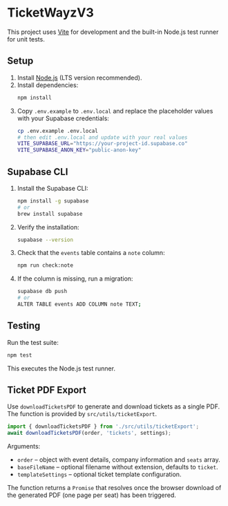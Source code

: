 # TicketWayzV3

This project uses [Vite](https://vitejs.dev/) for development and the built-in Node.js test runner for unit tests.

## Setup

1. Install [Node.js](https://nodejs.org/) (LTS version recommended).
2. Install dependencies:
   ```bash
   npm install
   ```
3. Copy `.env.example` to `.env.local` and replace the placeholder values with your Supabase credentials:
   ```bash
   cp .env.example .env.local
   # then edit .env.local and update with your real values
   VITE_SUPABASE_URL="https://your-project-id.supabase.co"
   VITE_SUPABASE_ANON_KEY="public-anon-key"
   ```

## Supabase CLI

1. Install the Supabase CLI:
   ```bash
   npm install -g supabase
   # or
   brew install supabase
   ```
2. Verify the installation:
   ```bash
   supabase --version
   ```
3. Check that the `events` table contains a `note` column:
   ```bash
   npm run check:note
   ```
4. If the column is missing, run a migration:
   ```bash
   supabase db push
   # or
   ALTER TABLE events ADD COLUMN note TEXT;
   ```

## Testing

Run the test suite:

```bash
npm test
```

This executes the Node.js test runner.

## Ticket PDF Export

Use `downloadTicketsPDF` to generate and download tickets as a single PDF. The function is provided by `src/utils/ticketExport`.

```js
import { downloadTicketsPDF } from './src/utils/ticketExport';
await downloadTicketsPDF(order, 'tickets', settings);
```

Arguments:
- `order` – object with event details, company information and `seats` array.
- `baseFileName` – optional filename without extension, defaults to `ticket`.
- `templateSettings` – optional ticket template configuration.

The function returns a `Promise` that resolves once the browser download of the generated PDF (one page per seat) has been triggered.
